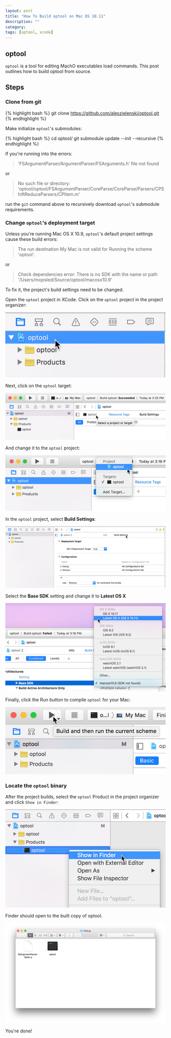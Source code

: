 ```yaml
---
layout: post
title: "How To Build optool on Mac OS 10.11"
description: ""
category:
tags: [optool, xcode]
---
```


optool
---

`optool` is a tool for editing MachO executables load commands. This post outlines how to build optool from source.

Steps
---

### Clone from git

{% highlight bash %}
git clone https://github.com/alexzielenski/optool.git
{% endhighlight %}

Make initialize `optool`'s submodules:

{% highlight bash %}
cd optool/
git submodule update --init --recursive
{% endhighlight %}

If you're running into the errors:

> 'FSArgumentParser/ArgumentParser/FSArguments.h' file not found

or

> No such file or directory: 'optool/optool/FSArgumentParser/CoreParse/CoreParse/Parsers/CPShiftReduceParsers/CPItem.m'

run the `git` command above to recursively download `optool`'s submodule requirements.

### Change `optool`'s deployment target

Unless you're running Mac OS X 10.9, `optool`'s default project settings cause these build errors:

> The run destination My Mac is not valid for Running the scheme 'optool'.

or

> Check dependencies
> error: There is no SDK with the name or path '/Users/mopsled/Source/optool/macosx10.9'

To fix it, the project's build settings need to be changed.

Open the `optool` project in XCode. Click on the `optool` project in the project organizer:

![](/assets/images/optool-build/optool-select.png)

Next, click on the `optool` target:

![](/assets/images/optool-build/optool-target.png)

And change it to the `optool` project:

![](/assets/images/optool-build/optool-project-select.png)

In the `optool` project, select **Build Settings**:

![](/assets/images/optool-build/select-build-settings.png)

Select the **Base SDK** setting and change it to **Latest OS X**

![](/assets/images/optool-build/select-latest.png)

Finally, click the Run button to compile `optool` for your Mac:

![](/assets/images/optool-build/run-build.png)

### Locate the `optool` binary

After the project builds, select the `optool` Product in the project organizer and click `Show in Finder`:

![](/assets/images/optool-build/show-in-finder.png)

Finder should open to the built copy of optool.

![](/assets/images/optool-build/optool-finder.png)</li>

You're done!
